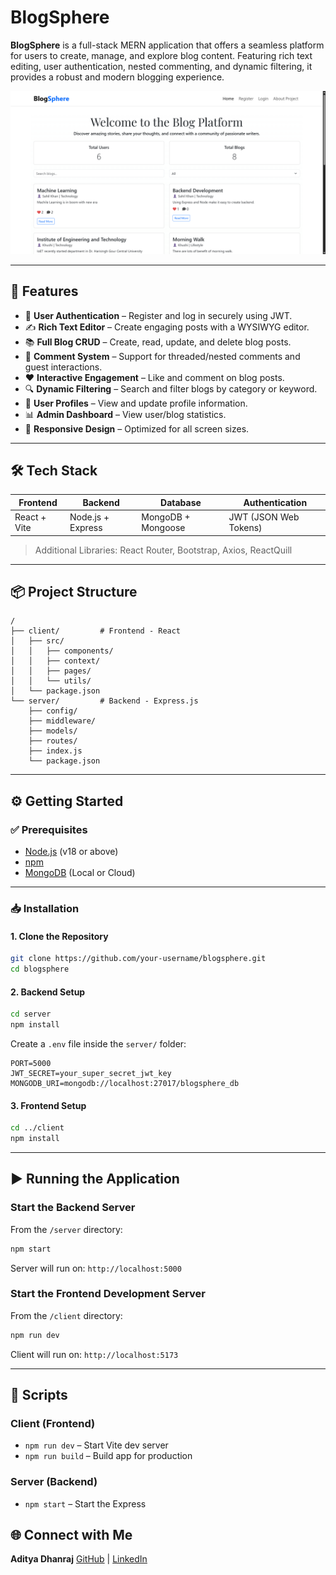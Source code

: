# BlogSphere

**BlogSphere** is a full-stack MERN application that offers a seamless platform for users to create, manage, and explore blog content. Featuring rich text editing, user authentication, nested commenting, and dynamic filtering, it provides a robust and modern blogging experience.

![BlogSphere Screenshot](./image.png)

---

## 🚀 Features

* 🔐 **User Authentication** – Register and log in securely using JWT.
* ✍️ **Rich Text Editor** – Create engaging posts with a WYSIWYG editor.
* 📚 **Full Blog CRUD** – Create, read, update, and delete blog posts.
* 💬 **Comment System** – Support for threaded/nested comments and guest interactions.
* ❤️ **Interactive Engagement** – Like and comment on blog posts.
* 🔍 **Dynamic Filtering** – Search and filter blogs by category or keyword.
* 👤 **User Profiles** – View and update profile information.
* 📊 **Admin Dashboard** – View user/blog statistics.
* 📱 **Responsive Design** – Optimized for all screen sizes.

---

## 🛠️ Tech Stack

| Frontend     | Backend           | Database           | Authentication        |
| ------------ | ----------------- | ------------------ | --------------------- |
| React + Vite | Node.js + Express | MongoDB + Mongoose | JWT (JSON Web Tokens) |

> Additional Libraries: React Router, Bootstrap, Axios, ReactQuill

---

## 📦 Project Structure

```
/
├── client/         # Frontend - React
│   ├── src/
│   │   ├── components/
│   │   ├── context/
│   │   ├── pages/
│   │   └── utils/
│   └── package.json
└── server/         # Backend - Express.js
    ├── config/
    ├── middleware/
    ├── models/
    ├── routes/
    ├── index.js
    └── package.json
```

---

## ⚙️ Getting Started

### ✅ Prerequisites

* [Node.js](https://nodejs.org/) (v18 or above)
* [npm](https://www.npmjs.com/)
* [MongoDB](https://www.mongodb.com/try/download/community) (Local or Cloud)

---

### 📥 Installation

#### 1. Clone the Repository

```bash
git clone https://github.com/your-username/blogsphere.git
cd blogsphere
```

#### 2. Backend Setup

```bash
cd server
npm install
```

Create a `.env` file inside the `server/` folder:

```env
PORT=5000
JWT_SECRET=your_super_secret_jwt_key
MONGODB_URI=mongodb://localhost:27017/blogsphere_db
```

#### 3. Frontend Setup

```bash
cd ../client
npm install
```

---

## ▶️ Running the Application

### Start the Backend Server

From the `/server` directory:

```bash
npm start
```

Server will run on: `http://localhost:5000`

### Start the Frontend Development Server

From the `/client` directory:

```bash
npm run dev
```

Client will run on: `http://localhost:5173`

---

## 📜 Scripts

### Client (Frontend)

* `npm run dev` – Start Vite dev server
* `npm run build` – Build app for production

### Server (Backend)

* `npm start` – Start the Express 

## 🌐 Connect with Me

**Aditya Dhanraj**
[GitHub](https://github.com/adityadhanraj24/) | [LinkedIn](https://www.linkedin.com/in/aditya-dhanraj-70a4981a7) 
